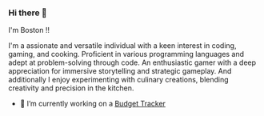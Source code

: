 ### Hi there 👋

I'm Boston !!

I'm a assionate and versatile individual with a keen interest in coding, gaming, and cooking. Proficient in various programming languages and adept at problem-solving through code. An enthusiastic gamer with a deep appreciation for immersive storytelling and strategic gameplay. And additionally I enjoy experimenting with culinary creations, blending creativity and precision in the kitchen.

- 🔭 I’m currently working on a [Budget Tracker](https://github.com/Boston-Phillips-Lepaio/Budget-Tracker)
<!--
**Boston-Phillips-Lepaio/Boston-Phillips-Lepaio** is a ✨ _special_ ✨ repository because its `README.md` (this file) appears on your GitHub profile.

Here are some ideas to get you started:

- 🔭 I’m currently working on ...
- 🌱 I’m currently learning ...
- 👯 I’m looking to collaborate on ...
- 🤔 I’m looking for help with ...
- 💬 Ask me about ...
- 📫 How to reach me: ...
- 😄 Pronouns: ...
- ⚡ Fun fact: ...
-->
